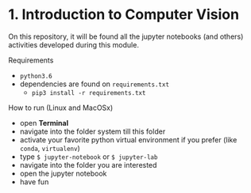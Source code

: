 # 1. Introduction to Computer Vision

On this repository, it will be found all the jupyter notebooks (and others) activities developed during this module.

Requirements
- `python3.6`
- dependencies are found on `requirements.txt`
    - `pip3 install -r requirements.txt`

How to run (Linux and MacOSx)
- open **Terminal**
- navigate into the folder system till this folder
- activate your favorite python virtual environment if you prefer (like `conda`, `virtualenv`)
- type `$ jupyter-notebook` or `$ jupyter-lab`
- navigate into the folder you are interested
- open the jupyter notebook
- have fun
